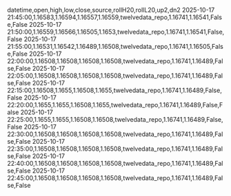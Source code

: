 datetime,open,high,low,close,source,rollH20,rollL20,up2,dn2
2025-10-17 21:45:00,1.16583,1.16594,1.16557,1.16559,twelvedata_repo,1.16741,1.16541,False,False
2025-10-17 21:50:00,1.16559,1.16566,1.16505,1.1653,twelvedata_repo,1.16741,1.16541,False,False
2025-10-17 21:55:00,1.16531,1.16542,1.16489,1.16508,twelvedata_repo,1.16741,1.16505,False,False
2025-10-17 22:00:00,1.16508,1.16508,1.16508,1.16508,twelvedata_repo,1.16741,1.16489,False,False
2025-10-17 22:05:00,1.16508,1.16508,1.16508,1.16508,twelvedata_repo,1.16741,1.16489,False,False
2025-10-17 22:15:00,1.16508,1.1655,1.16508,1.1655,twelvedata_repo,1.16741,1.16489,False,False
2025-10-17 22:20:00,1.1655,1.1655,1.16508,1.1655,twelvedata_repo,1.16741,1.16489,False,False
2025-10-17 22:25:00,1.1655,1.1655,1.16508,1.16508,twelvedata_repo,1.16741,1.16489,False,False
2025-10-17 22:30:00,1.16508,1.16508,1.16508,1.16508,twelvedata_repo,1.16741,1.16489,False,False
2025-10-17 22:35:00,1.16508,1.16508,1.16508,1.16508,twelvedata_repo,1.16741,1.16489,False,False
2025-10-17 22:40:00,1.16508,1.16508,1.16508,1.16508,twelvedata_repo,1.16741,1.16489,False,False
2025-10-17 22:45:00,1.16508,1.16508,1.16508,1.16508,twelvedata_repo,1.16741,1.16489,False,False
